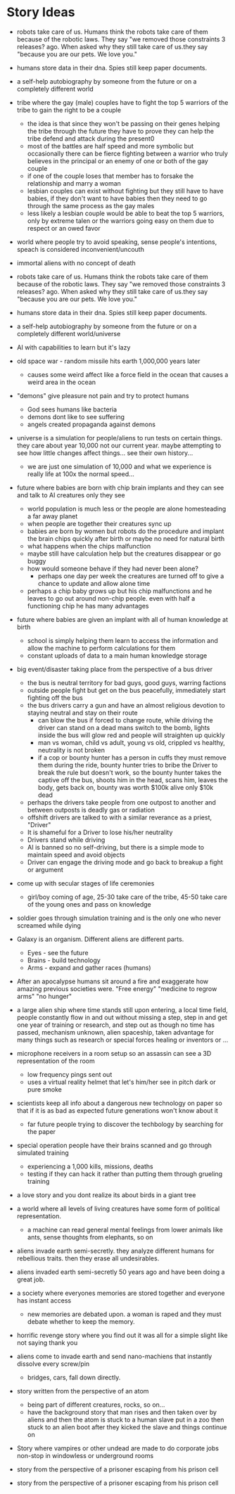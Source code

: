 # Story Ideas

- robots take care of us. Humans  think the robots take care of them because of the robotic laws. They say "we removed those constraints 3 releases? ago.  When asked why they still take care of us.they say "because you are our pets. We love you."

- humans store data in their dna. Spies still keep paper documents.

- a self-help autobiography by someone from the future or on a completely different world

- tribe where the gay (male) couples have to fight the top 5 warriors of the tribe to gain the right to be a couple
  - the idea is that since they won't be passing on their genes helping the tribe through the future they have to prove they can help the tribe defend and attack during the present0
  - most of the battles are half speed and more symbolic but occasionally there can be fierce fighting between a warrior who truly believes in the principal or an enemy of one or both of the gay couple
  - if one of the couple loses that member has to forsake the relationship and marry a woman
  - lesbian couples can exist without fighting but they still have to have babies, if they don't want to have babies then they need to go through the same process as the gay males
  - less likely a lesbian couple would be able to beat the top 5 warriors, only by extreme talen or the warriors going easy on them due to respect or an owed favor

- world where people try to avoid speaking, sense people's intentions, speach is considered inconvenient/uncouth

- immortal aliens with no concept of death

- robots take care of us. Humans  think the robots take care of them because of the robotic laws. They say "we removed those constraints 3 releases? ago.  When asked why they still take care of us.they say "because you are our pets. We love you."

- humans store data in their dna. Spies still keep paper documents.

- a self-help autobiography by someone from the future or on a completely different world/universe

- AI with capabilities to learn but it's lazy

- old space war - random missile hits earth 1,000,000 years later
  - causes some weird affect like a force field in the ocean that causes a weird area in the ocean

- "demons" give pleasure not pain and try to protect humans
  - God sees humans like bacteria
  - demons dont like to see suffering
  - angels created propaganda against demons

- universe is a simulation for people/aliens to run tests on certain things. they care about year 10,000 not our current year.  maybe attempting to see how little changes affect things... see their own history...
  - we are just one simulation of 10,000 and what we experience is really life at 100x the normal speed... 

- future where babies are born with chip brain implants and they can see and talk to AI creatures only they see
  - world population is much less or the people are alone homesteading a far away planet
  - when people are together their creatures sync up
  - babies are born by women but robots do the procedure and implant the brain chips quickly after birth or maybe no need for natural birth
  - what happens when the chips malfunction
  - maybe still have calculation help but the creatures disappear or go buggy
  - how would someone behave if they had never been alone?
    - perhaps one day per week the creatures are turned off to give a chance to update and allow alone time
  - perhaps a chip baby grows up but his chip malfunctions and he leaves to go out around non-chip people. even with half a functioning chip he has many advantages

- future where babies are given an implant with all of human knowledge at birth
  - school is simply helping them learn to access the information and allow the machine to perform calculations for them
  - constant uploads of data to a main human knowledge storage

- big event/disaster taking place from the perspective of a bus driver
  - the bus is neutral territory for bad guys, good guys, warring factions
  - outside people fight but get on the bus peacefully, immediately start fighting off the bus
  - the bus drivers carry a gun and have an almost religious devotion to staying neutral and stay on their route
    - can blow the bus if forced to change route, while driving the driver can stand on a dead mans switch to the bomb, lights inside the bus will glow red and people will straighten up quickly
    - man vs woman, child vs adult, young vs old, crippled vs healthy, neutrality is not broken
    - if a cop or bounty hunter has a person in cuffs they must remove them during the ride, bounty hunter tries to bribe the Driver to break the rule but doesn't work, so the bounty hunter takes the captive off the bus, shoots him in the head, scans him, leaves the body, gets back on, bounty was worth $100k alive only $10k dead
  - perhaps the drivers take people from one outpost to another and between outposts is deadly gas or radiation
  - offshift drivers are talked to with a similar reverance as a priest, "Driver"
  - It is shameful for a Driver to lose his/her neutrality
  - Drivers stand while driving
  - AI is banned so no self-driving, but there is a simple mode to maintain speed and avoid objects
  - Driver can engage the driving mode and go back to breakup a fight or argument

- come up with secular stages of life ceremonies
  - girl/boy coming of age, 25-30 take care of the tribe, 45-50 take care of the young ones and pass on knowledge

- soldier goes through simulation training and is the only one who never screamed while dying

- Galaxy is an organism. Different aliens are different parts.
  - Eyes - see the future
  - Brains - build technology
  - Arms - expand and gather races (humans)

- After an apocalypse humans sit around a fire and exaggerate how amazing previous societies were. "Free energy" "medicine to regrow arms" "no hunger"

- a large alien ship where time stands still upon entering, a local time field, people constantly flow in and out without missing a step, step in and get one year of training or research, and step out as though no time has passed, mechanism unknown, alien spaceship, taken advantage for many things such as research or special forces healing or inventors or ...

- microphone receivers in a room setup so an assassin can see a 3D representation of the room
  - low frequency pings sent out
  - uses a virtual reality helmet that let's him/her see in pitch dark or pure smoke

- scientists keep all info about a dangerous new technology on paper so that if it is as bad as expected future generations won't know about it
  - far future people trying to discover the techbology by searching for the paper

- special operation people have their brains scanned and go through simulated training
  - experiencing a 1,000 kills, missions, deaths
  - testing if they can hack it rather than putting them through grueling training

- a love story and you dont realize its about birds in a giant tree

- a world where all levels of living creatures have some form of political representation.
  - a machine can read general mental feelings from lower animals like ants, sense thoughts from elephants, so on

- aliens invade earth semi-secretly.  they analyze different humans for rebellious traits. then they erase all undesirables.

- aliens invaded earth semi-secretly 50 years ago and have been doing a great job.

- a society where everyones memories are stored together and everyone has instant access
  - new memories are debated upon.  a woman is raped and they must debate whether to keep the memory.

- horrific revenge story where you find out it was all for a simple slight like not saying thank you

- aliens come to invade earth and send nano-machiens that instantly dissolve every screw/pin
  - bridges, cars, fall down directly.

- story written from the perspective of an atom
  - being part of different creatures, rocks, so on...
  - have the background story that man rises and then taken over by aliens and then the atom is stuck to a human slave put in a zoo then stuck to an alien boot after they kicked the slave and things continue on

- Story where vampires or other undead are made to do corporate jobs non-stop in windowless or underground rooms

- story from the perspective of a prisoner escaping from his prison cell

- story from the perspective of a prisoner escaping from his prison cell
